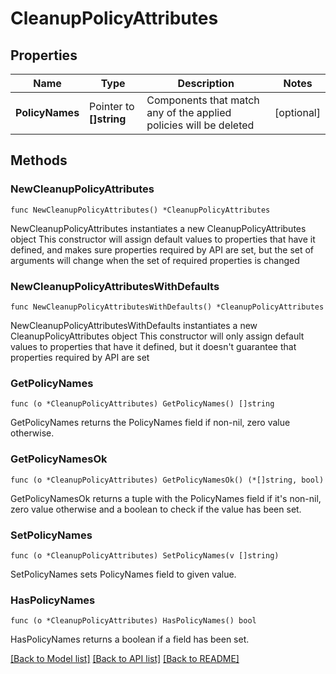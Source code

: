 # CleanupPolicyAttributes

## Properties

Name | Type | Description | Notes
------------ | ------------- | ------------- | -------------
**PolicyNames** | Pointer to **[]string** | Components that match any of the applied policies will be deleted | [optional] 

## Methods

### NewCleanupPolicyAttributes

`func NewCleanupPolicyAttributes() *CleanupPolicyAttributes`

NewCleanupPolicyAttributes instantiates a new CleanupPolicyAttributes object
This constructor will assign default values to properties that have it defined,
and makes sure properties required by API are set, but the set of arguments
will change when the set of required properties is changed

### NewCleanupPolicyAttributesWithDefaults

`func NewCleanupPolicyAttributesWithDefaults() *CleanupPolicyAttributes`

NewCleanupPolicyAttributesWithDefaults instantiates a new CleanupPolicyAttributes object
This constructor will only assign default values to properties that have it defined,
but it doesn't guarantee that properties required by API are set

### GetPolicyNames

`func (o *CleanupPolicyAttributes) GetPolicyNames() []string`

GetPolicyNames returns the PolicyNames field if non-nil, zero value otherwise.

### GetPolicyNamesOk

`func (o *CleanupPolicyAttributes) GetPolicyNamesOk() (*[]string, bool)`

GetPolicyNamesOk returns a tuple with the PolicyNames field if it's non-nil, zero value otherwise
and a boolean to check if the value has been set.

### SetPolicyNames

`func (o *CleanupPolicyAttributes) SetPolicyNames(v []string)`

SetPolicyNames sets PolicyNames field to given value.

### HasPolicyNames

`func (o *CleanupPolicyAttributes) HasPolicyNames() bool`

HasPolicyNames returns a boolean if a field has been set.


[[Back to Model list]](../README.md#documentation-for-models) [[Back to API list]](../README.md#documentation-for-api-endpoints) [[Back to README]](../README.md)


